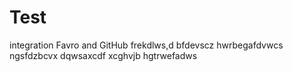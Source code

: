 # Test
integration Favro and GitHub
frekdlws,d
bfdevscz
hwrbegafdvwcs
ngsfdzbcvx
dqwsaxcdf
xcghvjb
hgtrwefadws
